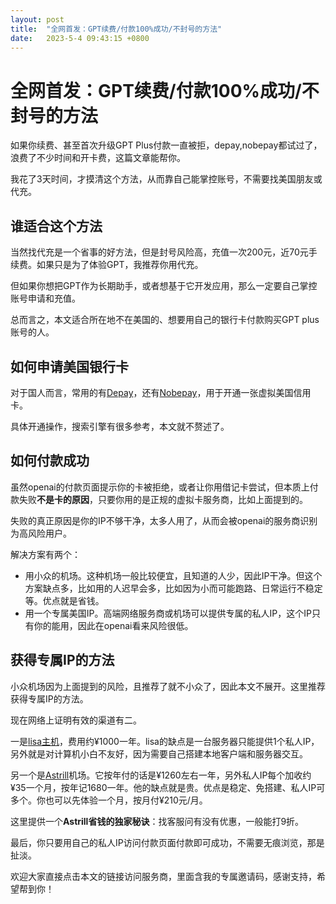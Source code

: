 ```yaml
---
layout: post
title:  "全网首发：GPT续费/付款100%成功/不封号的方法"
date:   2023-5-4 09:43:15 +0800
---
```


# 全网首发：GPT续费/付款100%成功/不封号的方法

如果你续费、甚至首次升级GPT Plus付款一直被拒，depay,nobepay都试过了，浪费了不少时间和开卡费，这篇文章能帮你。

我花了3天时间，才摸清这个方法，从而靠自己能掌控账号，不需要找美国朋友或代充。

## 谁适合这个方法

当然找代充是一个省事的好方法，但是封号风险高，充值一次200元，近70元手续费。如果只是为了体验GPT，我推荐你用代充。

但如果你想把GPT作为长期助手，或者想基于它开发应用，那么一定要自己掌控账号申请和充值。

总而言之，本文适合所在地不在美国的、想要用自己的银行卡付款购买GPT plus账号的人。

## 如何申请美国银行卡

对于国人而言，常用的有[Depay](https://depay.depay.one/web-app/register-h5?invitCode=774931&lang=en-us)，还有[Nobepay](https://www.nobepay.com/app/login)，用于开通一张虚拟美国信用卡。

具体开通操作，搜索引擎有很多参考，本文就不赘述了。

## 如何付款成功

虽然openai的付款页面提示你的卡被拒绝，或者让你用借记卡尝试，但本质上付款失败**不是卡的原因**，只要你用的是正规的虚拟卡服务商，比如上面提到的。

失败的真正原因是你的IP不够干净，太多人用了，从而会被openai的服务商识别为高风险用户。

解决方案有两个：
- 用小众的机场。这种机场一般比较便宜，且知道的人少，因此IP干净。但这个方案缺点多，比如用的人迟早会多，比如因为小而可能跑路、日常运行不稳定等。优点就是省钱。
- 用一个专属美国IP。高端网络服务商或机场可以提供专属的私人IP，这个IP只有你的能用，因此在openai看来风险很低。

## 获得专属IP的方法

小众机场因为上面提到的风险，且推荐了就不小众了，因此本文不展开。这里推荐获得专属IP的方法。

现在网络上证明有效的渠道有二。

一是[lisa主机](https://lisahost.com/aff.php?aff=772)，费用约¥1000一年。lisa的缺点是一台服务器只能提供1个私人IP，另外就是对计算机小白不友好，因为需要自己搭建本地客户端和服务器交互。
  
另一个是[Astrill](https://www.astrill.com/a/6j3hzj60gr5v)机场。它按年付的话是¥1260左右一年，另外私人IP每个加收约¥35一个月，按年记1680一年。他的缺点就是贵。优点是稳定、免搭建、私人IP可多个。你也可以先体验一个月，按月付¥210元/月。

这里提供一个**Astrill省钱的独家秘诀**：找客服问有没有优惠，一般能打9折。

最后，你只要用自己的私人IP访问付款页面付款即可成功，不需要无痕浏览，那是扯淡。

欢迎大家直接点击本文的链接访问服务商，里面含我的专属邀请码，感谢支持，希望帮到你！





